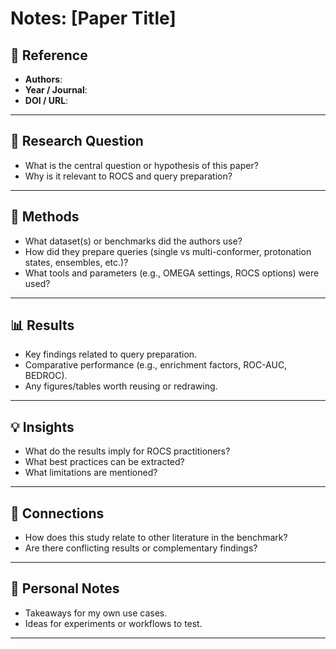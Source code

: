 # Notes: [Paper Title]

## 📄 Reference
- **Authors**:  
- **Year / Journal**:  
- **DOI / URL**:  

---

## 🎯 Research Question
- What is the central question or hypothesis of this paper?  
- Why is it relevant to ROCS and query preparation?  

---

## 🧪 Methods
- What dataset(s) or benchmarks did the authors use?  
- How did they prepare queries (single vs multi-conformer, protonation states, ensembles, etc.)?  
- What tools and parameters (e.g., OMEGA settings, ROCS options) were used?  

---

## 📊 Results
- Key findings related to query preparation.  
- Comparative performance (e.g., enrichment factors, ROC-AUC, BEDROC).  
- Any figures/tables worth reusing or redrawing.  

---

## 💡 Insights
- What do the results imply for ROCS practitioners?  
- What best practices can be extracted?  
- What limitations are mentioned?  

---

## 🔗 Connections
- How does this study relate to other literature in the benchmark?  
- Are there conflicting results or complementary findings?  

---

## 📝 Personal Notes
- Takeaways for my own use cases.  
- Ideas for experiments or workflows to test.  

---
